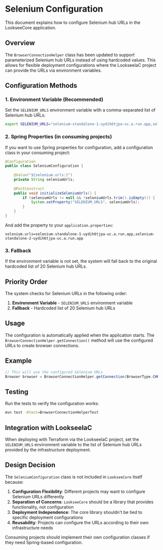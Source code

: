 # Selenium Configuration

This document explains how to configure Selenium hub URLs in the LookseeCore application.

## Overview

The `BrowserConnectionHelper` class has been updated to support parameterized Selenium hub URLs instead of using hardcoded values. This allows for flexible deployment configurations where the LookseeIaC project can provide the URLs via environment variables.

## Configuration Methods

### 1. Environment Variable (Recommended)

Set the `SELENIUM_URLS` environment variable with a comma-separated list of Selenium hub URLs:

```bash
export SELENIUM_URLS="selenium-standalone-1-uydih6tjpa-uc.a.run.app,selenium-standalone-2-uydih6tjpa-uc.a.run.app,selenium-standalone-3-uydih6tjpa-uc.a.run.app"
```

### 2. Spring Properties (in consuming projects)

If you want to use Spring properties for configuration, add a configuration class in your consuming project:

```java
@Configuration
public class SeleniumConfiguration {
    
    @Value("${selenium.urls:}")
    private String seleniumUrls;
    
    @PostConstruct
    public void initializeSeleniumUrls() {
        if (seleniumUrls != null && !seleniumUrls.trim().isEmpty()) {
            System.setProperty("SELENIUM_URLS", seleniumUrls);
        }
    }
}
```

And add the property to your `application.properties`:

```properties
selenium.urls=selenium-standalone-1-uydih6tjpa-uc.a.run.app,selenium-standalone-2-uydih6tjpa-uc.a.run.app
```

### 3. Fallback

If the environment variable is not set, the system will fall back to the original hardcoded list of 20 Selenium hub URLs.

## Priority Order

The system checks for Selenium URLs in the following order:

1. **Environment Variable** - `SELENIUM_URLS` environment variable
2. **Fallback** - Hardcoded list of 20 Selenium hub URLs

## Usage

The configuration is automatically applied when the application starts. The `BrowserConnectionHelper.getConnection()` method will use the configured URLs to create browser connections.

## Example

```java
// This will use the configured Selenium URLs
Browser browser = BrowserConnectionHelper.getConnection(BrowserType.CHROME, BrowserEnvironment.DISCOVERY);
```

## Testing

Run the tests to verify the configuration works:

```bash
mvn test -Dtest=BrowserConnectionHelperTest
```

## Integration with LookseeIaC

When deploying with Terraform via the LookseeIaC project, set the `SELENIUM_URLS` environment variable to the list of Selenium hub URLs provided by the infrastructure deployment.

## Design Decision

The `SeleniumConfiguration` class is not included in `LookseeCore` itself because:

1. **Configuration Flexibility**: Different projects may want to configure Selenium URLs differently
2. **Separation of Concerns**: `LookseeCore` should be a library that provides functionality, not configuration
3. **Deployment Independence**: The core library shouldn't be tied to specific deployment configurations
4. **Reusability**: Projects can configure the URLs according to their own infrastructure needs

Consuming projects should implement their own configuration classes if they need Spring-based configuration. 